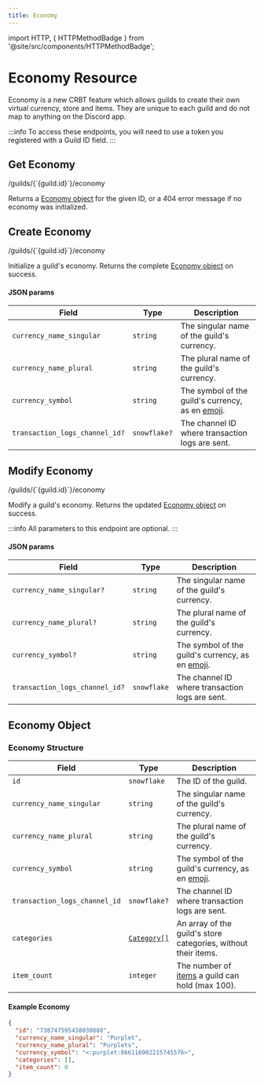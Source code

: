 ```yaml
---
title: Economy
---
```


import HTTP, { HTTPMethodBadge } from '@site/src/components/HTTPMethodBadge';

# Economy Resource

Economy is a new CRBT feature which allows guilds to create their own virtual currency, store and items. They are unique to each guild and do not map to anything on the Discord app.

:::info
To access these endpoints, you will need to use a token you registered with a Guild ID field.
:::

## Get Economy

<HTTPMethodBadge type="GET">
  /guilds/{`{guild.id}`}/economy
</HTTPMethodBadge>

Returns a [Economy object](#economy-object) for the given ID, or a 404 error message if no economy was initialized.

## Create Economy

<HTTPMethodBadge type="POST">
  /guilds/{`{guild.id}`}/economy
</HTTPMethodBadge>

Initialize a guild's economy. Returns the complete [Economy object](#economy-object) on success.

#### JSON params

| Field                          | Type         | Description                                                              |
| ------------------------------ | ------------ | ------------------------------------------------------------------------ |
| `currency_name_singular`       | `string`     | The singular name of the guild's currency.                               |
| `currency_name_plural`         | `string`     | The plural name of the guild's currency.                                 |
| `currency_symbol`              | `string`     | The symbol of the guild's currency, as en [emoji](/api/reference#emoji). |
| `transaction_logs_channel_id?` | `snowflake?` | The channel ID where transaction logs are sent.                          |

## Modify Economy

<HTTPMethodBadge type="PATCH">
  /guilds/{`{guild.id}`}/economy
</HTTPMethodBadge>

Modify a guild's economy. Returns the updated [Economy object](#economy-object) on success.

:::info
All parameters to this endpoint are optional.
:::

#### JSON params

| Field                          | Type        | Description                                                              |
| ------------------------------ | ----------- | ------------------------------------------------------------------------ |
| `currency_name_singular?`      | `string`    | The singular name of the guild's currency.                               |
| `currency_name_plural?`        | `string`    | The plural name of the guild's currency.                                 |
| `currency_symbol?`             | `string`    | The symbol of the guild's currency, as en [emoji](/api/reference#emoji). |
| `transaction_logs_channel_id?` | `snowflake` | The channel ID where transaction logs are sent.                          |

## Economy Object

### Economy Structure

| Field                         | Type                                       | Description                                                              |
| ----------------------------- | ------------------------------------------ | ------------------------------------------------------------------------ |
| `id`                          | `snowflake`                                | The ID of the guild.                                                     |
| `currency_name_singular`      | `string`                                   | The singular name of the guild's currency.                               |
| `currency_name_plural`        | `string`                                   | The plural name of the guild's currency.                                 |
| `currency_symbol`             | `string`                                   | The symbol of the guild's currency, as en [emoji](/api/reference#emoji). |
| `transaction_logs_channel_id` | `snowflake?`                               | The channel ID where transaction logs are sent.                          |
| `categories`                  | [`Category[]`](./category#category-object) | An array of the guild's store categories, without their items.           |
| `item_count`                  | `integer`                                  | The number of [items](#item-object) a guild can hold (max 100).          |

#### Example Economy

```json
{
  "id": "738747595438030888",
  "currency_name_singular": "Purplet",
  "currency_name_plural": "Purplets",
  "currency_symbol": "<:purplet:866116902215745576>",
  "categories": [],
  "item_count": 0
}
```
